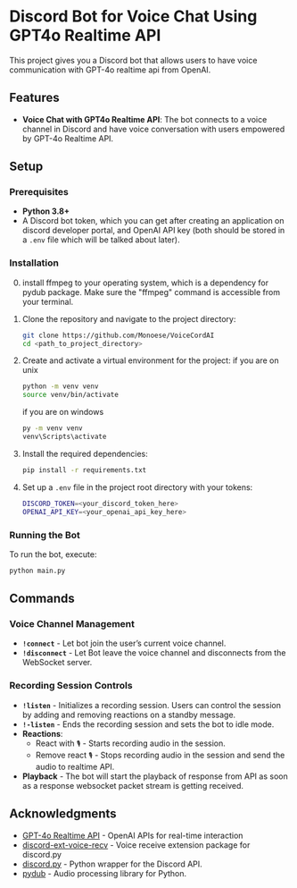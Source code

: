 # Discord Bot for Voice Chat Using GPT4o Realtime API

This project gives you a Discord bot that allows users to have voice communication with GPT-4o realtime api from OpenAI.

## Features

- **Voice Chat with GPT4o Realtime API**: The bot connects to a voice channel in Discord and have voice conversation with users empowered by GPT-4o Realtime API.

## Setup

### Prerequisites

- **Python 3.8+**
- A Discord bot token, which you can get after creating an application on discord developer portal, and OpenAI API key (both should be stored in a `.env` file which will be talked about later).

### Installation

0. install ffmpeg to your operating system, which is a dependency for pydub package. Make sure the "ffmpeg" command is accessible from your terminal.

1. Clone the repository and navigate to the project directory:
   ```bash
   git clone https://github.com/Monoese/VoiceCordAI
   cd <path_to_project_directory>
   ```

2. Create and activate a virtual environment for the project:
   if you are on unix
   ```bash
   python -m venv venv
   source venv/bin/activate
   ```
   if you are on windows
   ```bash
   py -m venv venv
   venv\Scripts\activate
   ```

3. Install the required dependencies:
   ```bash
   pip install -r requirements.txt
   ```

4. Set up a `.env` file in the project root directory with your tokens:
   ```bash
   DISCORD_TOKEN=<your_discord_token_here>
   OPENAI_API_KEY=<your_openai_api_key_here>
   ```

### Running the Bot

To run the bot, execute:

   ```bash
   python main.py
   ```

## Commands

### Voice Channel Management

- **`!connect`** - Let bot join the user’s current voice channel.
- **`!disconnect`** - Let Bot leave the voice channel and disconnects from the WebSocket server.

### Recording Session Controls

- **`!listen`** - Initializes a recording session. Users can control the session by adding and removing reactions on a standby message.
- **`!-listen`** - Ends the recording session and sets the bot to idle mode.
- **Reactions**:
    - React with `🎙` - Starts recording audio in the session.
    - Remove react `🎙` - Stops recording audio in the session and send the audio to realtime API.
- **Playback** - The bot will start the playback of response from API as soon as a response websocket packet stream is getting received.

## Acknowledgments

- [GPT-4o Realtime API](https://platform.openai.com/docs/guides/realtime#connect-with-websockets) - OpenAI APIs for real-time interaction
- [discord-ext-voice-recv](https://github.com/imayhaveborkedit/discord-ext-voice-recv) - Voice receive extension package
  for discord.py
- [discord.py](https://discordpy.readthedocs.io/) - Python wrapper for the Discord API.
- [pydub](https://github.com/jiaaro/pydub) - Audio processing library for Python.
